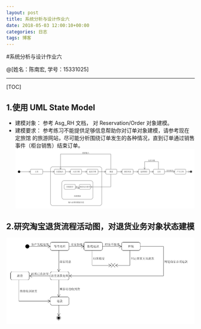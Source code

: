 ```yaml
---
layout: post
title: 系统分析与设计作业六
date: 2018-05-03 12:00:10+00:00
categories: 日志
tags: 博客
---
```

#系统分析与设计作业六

@[姓名：陈南宏, 学号：15331025]

-------------------

[TOC]

## 1.使用 UML State Model
- 建模对象： 参考 Asg_RH 文档， 对 Reservation/Order 对象建模。
- 建模要求： 参考练习不能提供足够信息帮助你对订单对象建模，请参考现在 定旅馆 的旅游网站，尽可能分析围绕订单发生的各种情况，直到订单通过销售事件（柜台销售）结束订单。
![Alt text](https://github.com/obrcnh/obrcnh.github.io/raw/master/_imgs/reserve_order.png)

## 2.研究淘宝退货流程活动图，对退货业务对象状态建模
![Alt text](https://github.com/obrcnh/obrcnh.github.io/raw/master/_imgs/taobao.png)
